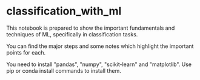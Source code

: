 # classification_with_ml

This notebook is prepared to show the important fundamentals and techniques of ML, specifically in classification tasks.

You can find the major steps and some notes which highlight the important points for each.

You need to install "pandas", "numpy", "scikit-learn" and "matplotlib". Use pip or conda install commands to install them.

